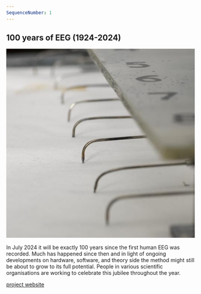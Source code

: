 ```yaml
---
SequenceNumber: 1
---
```

## 100 years of EEG (1924-2024)

![printing_eeg](/assets/images/figures/printing_eeg.jpg 'EEG printing on paper')

In July 2024 it will be exactly 100 years since the first human EEG was recorded.
Much has happened since then and in light of ongoing developments on hardware, software, and theory side the method might still be about to grow to its full potential. People in various scientific organisations are working to celebrate this jubilee throughout the year.

[project website](https://eeg100.org)